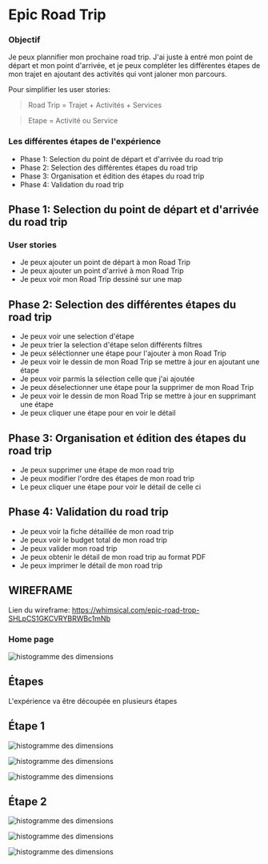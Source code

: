 # Epic Road Trip

### Objectif

Je peux plannifier mon prochaine road trip. J'ai juste à entré mon point de départ et mon point d'arrivée, et je peux compléter les différentes étapes de mon trajet en ajoutant des activités qui vont jaloner mon parcours. 

Pour simplifier les user stories: 

> Road Trip = Trajet + Activités + Services

> Etape = Activité ou Service

### Les différentes étapes de l'expérience 

+ Phase 1: Selection du point de départ et d'arrivée du road trip
+ Phase 2: Selection des différentes étapes du road trip
+ Phase 3: Organisation et édition des étapes du road trip
+ Phase 4: Validation du road trip 

## Phase 1: Selection du point de départ et d'arrivée du road trip

### User stories 

+ Je peux ajouter un point de départ à mon Road Trip
+ Je peux ajouter un point d'arrivé à mon Road Trip
+ Je peux voir mon Road Trip dessiné sur une map

## Phase 2: Selection des différentes étapes du road trip

+ Je peux voir une selection d'étape
+ Je peux trier la selection d'étape selon différents filtres
+ Je peux séléctionner une étape pour l'ajouter à mon Road Trip 
+ Je peux voir le dessin de mon Road Trip se mettre à jour en ajoutant une étape
+ Je peux voir parmis la sélection celle que j'ai ajoutée
+ Je peux déselectionner une étape pour la supprimer de mon Road Trip 
+ Je peux voir le dessin de mon Road Trip se mettre à jour en supprimant une étape
+ Je peux cliquer une étape pour en voir le détail 

## Phase 3: Organisation et édition des étapes du road trip 

+ Je peux supprimer une étape de mon road trip 
+ Je peux modifier l'ordre des étapes de mon road trip
+ Le peux cliquer une étape pour voir le détail de celle ci

## Phase 4: Validation du road trip 

+ Je peux voir la fiche détaillée de mon road trip 
+ Je peux voir le budget total de mon road trip 
+ Je peux valider mon road trip 
+ Je peux obtenir le détail de mon road trip au format PDF 
+ Je peux imprimer le détail de mon road trip



## WIREFRAME

Lien du wireframe: https://whimsical.com/epic-road-trop-SHLpCS1GKCVRYBRWBc1mNb

### Home page

![histogramme des dimensions](./assets/home.png)

## Étapes

L'expérience va être découpée en plusieurs étapes

## Étape 1

![histogramme des dimensions](./assets/step1-empty.png)

![histogramme des dimensions](./assets/step1-filled.png)

![histogramme des dimensions](./assets/step1-validated.png)

## Étape 2

![histogramme des dimensions](./assets/step2-init.png)

![histogramme des dimensions](./assets/step2-selected.png)

![histogramme des dimensions](./assets/step2-details.png)

